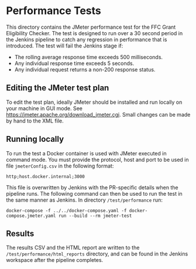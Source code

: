 # Performance Tests
This directory contains the JMeter performance test for the FFC Grant Eligibility Checker. The test is designed to run over a 30 second period in the Jenkins pipeline to catch any regression in performance that is introduced. The test will fail the Jenkins stage if:

- The rolling average response time exceeds 500 milliseconds.
- Any individual response time exceeds 5 seconds.
- Any individual request returns a non-200 response status.

## Editing the JMeter test plan
To edit the test plan, ideally JMeter should be installed and run locally on your machine in GUI mode. See https://jmeter.apache.org/download_jmeter.cgi. Small changes can be made by hand to the XML file.

## Running locally
To run the test a Docker container is used with JMeter executed in command mode. You must provide the protocol, host and port to be used in file `jmeterConfig.csv` in the following format:

```
http;host.docker.internal;3000
```

This file is overwritten by Jenkins with the PR-specific details when the pipeline runs. The following command can then be used to run the test in the same manner as Jenkins. In directory `/test/performance` run:

```
docker-compose -f ../../docker-compose.yaml -f docker-compose.jmeter.yaml run --build --rm jmeter-test
```

## Results

The results CSV and the HTML report are written to the `/test/performance/html_reports` directory, and can be found in the Jenkins workspace after the pipeline completes.
